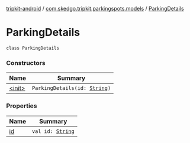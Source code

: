 [tripkit-android](../../index.md) / [com.skedgo.tripkit.parkingspots.models](../index.md) / [ParkingDetails](./index.md)

# ParkingDetails

`class ParkingDetails`

### Constructors

| Name | Summary |
|---|---|
| [&lt;init&gt;](-init-.md) | `ParkingDetails(id: `[`String`](https://kotlinlang.org/api/latest/jvm/stdlib/kotlin/-string/index.html)`)` |

### Properties

| Name | Summary |
|---|---|
| [id](id.md) | `val id: `[`String`](https://kotlinlang.org/api/latest/jvm/stdlib/kotlin/-string/index.html) |
